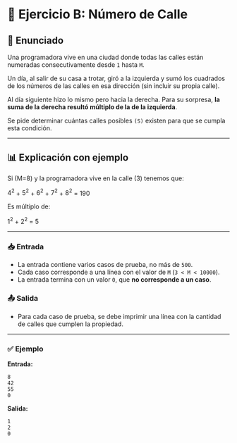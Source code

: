# 📘 Ejercicio B: Número de Calle

## 📝 Enunciado
Una programadora vive en una ciudad donde todas las calles están numeradas consecutivamente desde `1` hasta `M`.  

Un día, al salir de su casa a trotar, giró a la izquierda y sumó los cuadrados de los números de las calles en esa dirección (sin incluir su propia calle).  

Al día siguiente hizo lo mismo pero hacia la derecha. Para su sorpresa, **la suma de la derecha resultó múltiplo de la de la izquierda**.  

Se pide determinar cuántas calles posibles `(S)` existen para que se cumpla esta condición. 

---

## 📊 Explicación con ejemplo
Si (M=8) y la programadora vive en la calle (3) tenemos que:

$4^2$ + $5^2$ + $6^2$ + $7^2$ + $8^2$ = 190

Es múltiplo de:

$1^2$ + $2^2$ = 5

---

### 📥 Entrada
- La entrada contiene varios casos de prueba, no más de `500`.  
- Cada caso corresponde a una línea con el valor de `M` (`3 < M < 10000`).  
- La entrada termina con un valor `0`, que **no corresponde a un caso**.  

### 📤 Salida
- Para cada caso de prueba, se debe imprimir una línea con la cantidad de calles que cumplen la propiedad.  

---

### ✅ Ejemplo
**Entrada:**
```
8
42
55
0
```

**Salida:**
```
1
2
0
```
